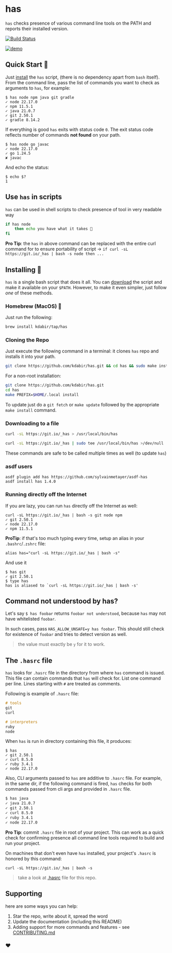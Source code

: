# has

`has` checks presence of various command line tools on the PATH and reports their installed version.

[![Build Status](https://github.com/kdabir/has/actions/workflows/main.yml/badge.svg)](https://github.com/kdabir/has/actions/workflows/main.yml)

[![demo](demo.svg)](demo.svg)

## Quick Start 🚴

Just [install](#installing) the `has` script, (there is no dependency apart from `bash` itself). From the command line, pass the list of commands you want to check as arguments to `has`, for example:

```console
$ has node npm java git gradle
✓ node 22.17.0
✓ npm 11.5.1
✓ java 21.0.7
✓ git 2.50.1
✓ gradle 8.14.2
```

If everything is good `has` exits with status code `0`. The exit status code reflects number of commands **not found** on your path.

```console
$ has node go javac
✓ node 22.17.0
✓ go 1.24.5
✘ javac
```

And echo the status:

```console
$ echo $?
1
```

## Use `has` in scripts

`has` can be used in shell scripts to check presence of tool in very readable way

```bash
if has node
    then echo you have what it takes 🎉
fi
```

**Pro Tip**: the `has` in above command can be replaced with the entire curl command for to ensure portability of script → `if curl -sL https://git.io/_has | bash -s node then ...`


## Installing 🚀

`has` is a single bash script that does it all. You can [download](https://raw.githubusercontent.com/kdabir/has/master/has) the script and make it available on your `$PATH`. However, to make it even simpler, just follow *one* of these methods.

### Homebrew (MacOS) 🍺

Just run the following: 

```bash
brew install kdabir/tap/has
```

### Cloning the Repo

Just execute the following command in a terminal: it clones `has` repo and installs it into your path.

```bash
git clone https://github.com/kdabir/has.git && cd has && sudo make install
```

For a non-root installation:

```bash
git clone https://github.com/kdabir/has.git
cd has
make PREFIX=$HOME/.local install
```

To update just do a `git fetch` or `make update` followed by the appropriate `make install` command.

### Downloading to a file

```bash
curl -sL https://git.io/_has > /usr/local/bin/has
```

```bash
curl -sL https://git.io/_has | sudo tee /usr/local/bin/has >/dev/null
```

These commands are safe to be called multiple times as well (to update `has`)

### asdf users

```
asdf plugin add has https://github.com/sylvainmetayer/asdf-has
asdf install has 1.4.0
```

### Running directly off the Internet

If you are lazy, you can run `has` directly off the Internet as well:

```console
curl -sL https://git.io/_has | bash -s git node npm
✓ git 2.50.1
✓ node 22.17.0
✓ npm 11.5.1
```

**ProTip**: if that's too much typing every time, setup an alias in your `.bashrc`/`.zshrc` file:

```.bashrc
alias has="curl -sL https://git.io/_has | bash -s"
```

And use it

```console
$ has git
✓ git 2.50.1
$ type has
has is aliased to `curl -sL https://git.io/_has | bash -s'
```

## Command not understood by has?

Let's say `$ has foobar` returns `foobar not understood`, because `has` may not have whitelisted `foobar`.

In such cases, pass `HAS_ALLOW_UNSAFE=y has foobar`. This should still check for existence of `foobar` and tries to detect version as well.

> the value must exactly be `y` for it to work.

## The `.hasrc` file

`has` looks for `.hasrc` file in the directory from where `has` command is issued. This file can contain commands that `has`
will check for. List one command per line. Lines starting with `#` are treated as comments.

Following is example of `.hasrc` file:

```hs
# tools
git
curl

# interpreters
ruby
node
```

When `has` is run in directory containing this file, it produces:

```console
$ has
✓ git 2.50.1
✓ curl 8.5.0
✓ ruby 3.4.1
✓ node 22.17.0
```

Also, CLI arguments passed to `has` are additive to `.hasrc` file. For example, in the same dir, if the following command is fired,
`has` checks for both commands passed from cli args and provided in `.hasrc` file.

```bash
$ has java
✓ java 21.0.7
✓ git 2.50.1
✓ curl 8.5.0
✓ ruby 3.4.1
✓ node 22.17.0
```

**Pro Tip**: commit `.hasrc` file in root of your project. This can work as a quick check for confirming presence all command
line tools required to build and run your project.

On machines that don't even have `has` installed, your project's `.hasrc` is honored by this command:

`curl -sL https://git.io/_has | bash -s`

> take a look at [.hasrc](https://github.com/kdabir/has/blob/master/.hasrc) file for this repo.

## Supporting

here are some ways you can help:

1. Star the repo, write about it, spread the word
2. Update the documentation (including this README)
3. Adding support for more commands and features - see [CONTRIBUTING.md](CONTRIBUTING.md)


### ♥
